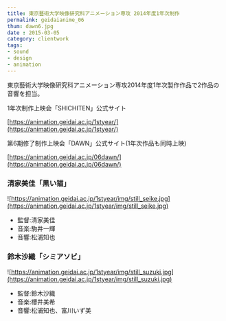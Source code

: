 ```yaml
---
title: 東京藝術大学映像研究科アニメーション専攻 2014年度1年次制作
permalink: geidaianime_06
thum: dawn6.jpg
date : 2015-03-05
category: clientwork
tags:
- sound
- design
- animation
---
```


東京藝術大学映像研究科アニメーション専攻2014年度1年次製作作品で2作品の音響を担当。


1年次制作上映会「SHICHITEN」公式サイト

[https://animation.geidai.ac.jp/1styear/](https://animation.geidai.ac.jp/1styear/)

第6期修了制作上映会「DAWN」公式サイト(1年次作品も同時上映)

[https://animation.geidai.ac.jp/06dawn/](https://animation.geidai.ac.jp/06dawn/)

### 清家美佳「黒い猫」

![https://animation.geidai.ac.jp/1styear/img/still_seike.jpg](https://animation.geidai.ac.jp/1styear/img/still_seike.jpg)

- 監督:清家美佳
- 音楽:駒井一輝
- 音響:松浦知也


### 鈴木沙織「シミアソビ」

![https://animation.geidai.ac.jp/1styear/img/still_suzuki.jpg](https://animation.geidai.ac.jp/1styear/img/still_suzuki.jpg)

- 監督:鈴木沙織
- 音楽:櫻井美希
- 音響:松浦知也、富川いず美
